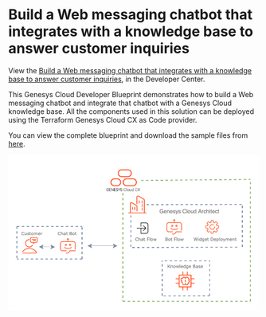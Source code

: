 # Build a Web messaging chatbot that integrates with a knowledge base to answer customer inquiries

View the [Build a Web messaging chatbot that integrates with a knowledge base to answer customer inquiries](https://developer.genesys.cloud/blueprints/web-messaging-chatbot-with-knowledge-base "Build a Web messaging chatbot that integrates with a knowledge base to answer customer inquiries"), in the Developer Center. 

This Genesys Cloud Developer Blueprint demonstrates how to build a Web messaging chatbot and integrate that chatbot with a Genesys Cloud knowledge base. All the components used in this solution can be deployed using the Terraform Genesys Cloud CX as Code provider.

You can view the complete blueprint and download the sample files from [here](https://github.com/GenesysCloudBlueprints/web-messaging-chatbot-with-knowledge-base "Build a Web messaging chatbot that integrates with a knowledge base to answer customer inquiries").

![Overview](blueprint/images/flowchart.png "Overview")
